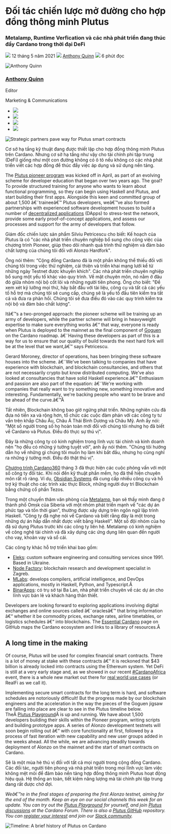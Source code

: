 # Đối tác chiến lược mở đường cho hợp đồng thông minh Plutus

### **Metalamp, Runtime Verfication và các nhà phát triển đang thúc đẩy Cardano trong thời đại DeFi**

![](img/2021-05-12-developers-add-muscle-to-plutus-smart-contracts-on-cardano-for-defi.002.png) 12 tháng 5 năm 2021 ![](img/2021-05-12-developers-add-muscle-to-plutus-smart-contracts-on-cardano-for-defi.002.png) [Anthony Quinn](tmp//en/blog/authors/anthony-quinn/page-1/) ![](img/2021-05-12-developers-add-muscle-to-plutus-smart-contracts-on-cardano-for-defi.003.png) 6 phút đọc

![Anthony Quinn](img/2021-05-12-developers-add-muscle-to-plutus-smart-contracts-on-cardano-for-defi.004.png)[](tmp//en/blog/authors/anthony-quinn/page-1/)

### [**Anthony Quinn**](tmp//en/blog/authors/anthony-quinn/page-1/)

Editor

Marketing &amp; Communications

- ![](img/2021-05-12-developers-add-muscle-to-plutus-smart-contracts-on-cardano-for-defi.005.png)[](mailto:anthony.quinn@iohk.io "Email")
- ![](img/2021-05-12-developers-add-muscle-to-plutus-smart-contracts-on-cardano-for-defi.006.png)[](https://www.youtube.com/watch?v=KkcAic12dvc "YouTube")
- ![](img/2021-05-12-developers-add-muscle-to-plutus-smart-contracts-on-cardano-for-defi.007.png)[](https://www.linkedin.com/in/tony-quinn-frsa-0b093229 "LinkedIn")
- ![](img/2021-05-12-developers-add-muscle-to-plutus-smart-contracts-on-cardano-for-defi.008.png)[](https://twitter.com/IohkT "Twitter")

![Strategic partners pave way for Plutus smart contracts ](img/2021-05-12-developers-add-muscle-to-plutus-smart-contracts-on-cardano-for-defi.009.jpeg)

Cơ sở hạ tầng kỹ thuật đang được thiết lập cho hợp đồng thông minh Plutus trên Cardano. Nhưng cơ sở hạ tầng như vậy cho tài chính phi tập trung (DeFi) giống như một con đường không có ô tô nếu không có các nhà phát triển viết các hợp đồng để thúc đẩy việc áp dụng và sử dụng nền tảng.

The [Plutus pioneer program](https://iohk.io/en/blog/posts/2021/04/01/everything-you-need-to-know-about-our-new-plutus-pioneer-program/) was kicked off in April, as part of an evolving scheme for developer education that began over two years ago. The goal? To provide structured training for anyone who wants to learn about functional programming, so they can begin using Haskell and Plutus, and start building their first apps. Alongside this keen and committed group of about 1,500 â€˜traineeâ€™ Plutus developers, weâ€™ve also formed partnerships with experienced software development houses to build a number of [decentralized applications](https://github.com/input-output-hk/plutus-use-cases) (DApps) to stress-test the network, provide some early proof-of-concept applications, and assess our processes and support for the army of developers that follow.

Giám đốc chiến lược sản phẩm Silviu Petricescu cho biết: Kế hoạch của Plutus là có "các nhà phát triển chuyên nghiệp bổ sung cho công việc của chương trình Pioneer, giúp theo dõi nhanh quá trình thử nghiệm và đảm bảo chất lượng của chúng tôi đối với Alonzo Hardfork".

Ông nói thêm: “Cộng đồng Cardano đã là một phần không thể thiếu đối với chúng tôi trong việc thử nghiệm, cải thiện và triển khai mạng lưới kể từ những ngày Testnet được khuyến khích". Các nhà phát triển chuyên nghiệp bổ sung một yếu tố khác vào quy trình. Về mặt chuyên môn, nó nằm ở đâu đó giữa nhóm nội bộ cốt lõi và những người tiên phong. Ông cho biết: "Để xem xét kỹ lưỡng mọi thứ, hãy bắt đầu với tài liệu, công cụ và tất cả các yếu tố hỗ trợ mà chúng tôi sẽ cung cấp, chúng sẽ là yếu tố đầu tiên kiểm tra tất cả và đưa ra phản hồi. Chúng tôi sẽ đưa điều đó vào các quy trình kiểm tra nội bộ và đảm bảo chất lượng".

Itâ€™s a two-pronged approach: the pioneer scheme will be training up an army of developers, while the partner scheme will bring in heavyweight expertise to make sure everything works â€“ that way, everyone is ready when Plutus is deployed to the mainnet as the final component of [Goguen](https://roadmap.cardano.org/en/goguen/) on the Cardano roadmap. â€˜Having these developers as part of this is a way for us to ensure that our quality of build towards the next hard fork will be at the level that we want,â€™ says Petricescu.

Gerard Moroney, director of operations, has been bringing these software houses into the scheme. â€˜We've been talking to companies that have experience with blockchain, and blockchain consultancies, and others that are not necessarily crypto but know distributed computing. We've also looked at consultancies that have solid Haskell experience.â€™ Enthusiasm and passion are also part of the equation: â€˜We're working with companies that really want to try something new, something innovative and interesting. Fundamentally, we're backing people who want to be brave and be ahead of the curve.â€™Â 

Tất nhiên, Blockchain không bao giờ ngừng phát triển. Những nghiên cứu đã đưa nó tiến xa và rộng hơn, tổ chức các cuộc đàm phán với các công ty tư vấn trên khắp Châu Âu, Châu Á Thái Bình Dương và Châu Mỹ. Anh ấy nói: “Một số người trong số họ hoàn toàn mới đối với chúng tôi nhưng họ đã biết về Cardano và Plutus. Điều đó thực sự thú vị".

Đây là những công ty có kinh nghiệm trong lĩnh vực tài chính và kinh doanh nên "họ đều có những ý tưởng tuyệt vời", anh ấy nói thêm. "Chúng tôi hướng dẫn họ về những gì chúng tôi muốn họ làm khi bắt đầu, nhưng họ cũng nghĩ ra những ý tưởng mới. Điều đó thật thú vị".

[Chương trình Cardano360](https://www.youtube.com/watch?v=ULBLgPgxtN8&t=4406s) tháng 3 đã thực hiện các cuộc phỏng vấn với một số công ty đối tác. Khi nói đến kỹ thuật phần mềm, họ đã thể hiện chuyên môn rất rõ ràng. Ví dụ, [Obsidian Systems](https://obsidian.systems/) đã cung cấp nhiều công cụ và hỗ trợ kỹ thuật cho các trình xác thực Block, những người duy trì Blockchain bằng chứng cổ phần Tezos.

Trong một chuyến thăm văn phòng của [Metalamp](https://en.metalamp.io/), bạn sẽ thấy mình đang ở thành phố Omsk của Siberia với một nhóm phát triển mạnh về "các dự án phức tạp và tốn thời gian", thường được xây dựng trên ngôn ngữ lập trình Haskell. "Công ty đã nghe nói về Cardano và biết rằng đây là một trong những dự án hấp dẫn nhất được viết bằng Haskell". Một số đội nhóm của họ đã sử dụng Plutus trước khi các công ty liên hệ. Metalamp có kinh nghiệm về công nghệ tài chính và đã xây dựng các ứng dụng liên quan đến người cho vay, khoản vay và sổ cái.

Các công ty khác hỗ trợ triển khai bao gồm:

- [Eleks](https://eleks.com/): custom software engineering and consulting services since 1991. Based in Ukraine.
- [Node Factory](https://nodefactory.io/): blockchain research and development specialist in Zagreb.
- [MLabs](https://www.mlabs.city/): develops compilers, artificial intelligence, and DevOps applications, mostly in Haskell, Python, and Typescript.Â 
- [BinarApps](https://binarapps.com/): có trụ sở tại Ba Lan, nhà phát triển chuyên về các dự án cho lĩnh vực bán lẻ và khách hàng thân thiết.

Developers are looking forward to exploring applications involving digital exchanges and online sources called â€˜oraclesâ€™ that bring information â€“ whether it be commodity prices, exchange rates, airline timetables, or logistics schedules â€“ into blockchains. The [Essential Cardano](https://github.com/input-output-hk/essential-cardano/blob/main/essential-cardano-list.md) page on GitHub maps the Cardano ecosystem and links to a library of resources.Â 

## **A long time in the making**

Of course, Plutus will be used for complex financial smart contracts. There is a lot of money at stake with these contracts â€“ it is reckoned that $43 billion is already locked into contracts using the Ethereum system. Yet DeFi is still at a very early stage and, as we showed in our recent [#CardanoAfrica](https://africa.cardano.org/) event, there is a whole new market out there for [real world use cases](https://www.youtube.com/watch?v=MhIYXIMJNno&t=1012s) (or RealFi as we call it).

Implementing secure smart contracts for the long term is hard, and software schedules are notoriously difficult! But the progress made by our blockchain engineers and the acceleration in the way the pieces of the Goguen jigsaw are falling into place are clear to see in the Plutus timeline below. TheÂ [Plutus Playground](https://playground.plutus.iohkdev.io/)Â is up and running. We have about 1,500 developers building their skills within the Pioneer program, writing scripts and building prototype apps. A series of Alonzo development testnets will soon begin rolling out â€“ with core functionality at first, followed by a process of fast iteration with new capability and new user groups added in the weeks ahead. All the while, we are advancing steadily towards deployment of Alonzo on the mainnet and the start of smart contracts on Cardano.

Sẽ là một mùa hè thú vị đối với tất cả mọi người trong cộng đồng Cardano. Các đối tác, người tiên phong và nhà phát triển trong mọi lĩnh vực làm việc không mệt mỏi để đảm bảo nền tảng hợp đồng thông minh Plutus hoạt động hiệu quả. Hệ thống an toàn, tiết kiệm năng lượng mà tài chính phi tập trung đang rất được chờ đợi.

*Weâ€™re in the final stages of preparing the first Alonzo testnet, aiming for the end of the month. Keep an eye on our social channels this week for an update. You can try out the [Plutus Playground](https://playground.plutus.iohkdev.io/) for yourself, and join [Plutus discussions](https://forum.cardano.org/c/developers/cardano-plutus/148) at the Cardano Forum. There is also a [Plutus GitHub](https://github.com/input-output-hk/plutus) repository. You can [register your interest](https://input-output.typeform.com/to/gQ0t9ep5) and join our [Slack community](https://iohkdevcommunity.slack.com/join/shared_invite/zt-mdvb06fr-8Tv8pjl~iR0~lGrimqK_yg#/shared-invite/email).*

![Timeline: A brief history of Plutus on Cardano](img/2021-05-12-developers-add-muscle-to-plutus-smart-contracts-on-cardano-for-defi.010.png)
